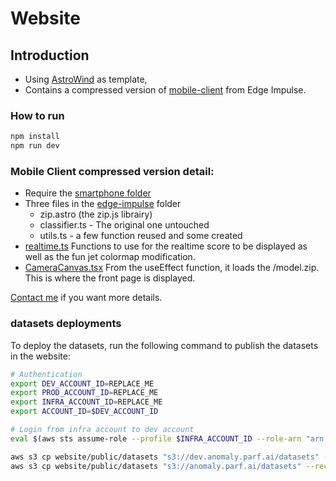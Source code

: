 # Website

## Introduction

- Using [AstroWind](https://astrowind.vercel.app/) as template,
- Contains a compressed version of [mobile-client](https://github.com/edgeimpulse/mobile-client/tree/master/client) from Edge Impulse.

### How to run

```sh
npm install
npm run dev
```

### Mobile Client compressed version detail:

- Require the [smartphone folder](public/smartphone)
- Three files in the [edge-impulse](website/src/utils/edge-impulse) folder
    - zip.astro (the zip.js librairy)
    - classifier.ts - The original one untouched
    - utils.ts - a few function reused and some created
- [realtime.ts](src/utils/realtime.ts) Functions to use for the realtime score to be displayed as well as the fun jet colormap modification.
- [CameraCanvas.tsx](src/components/react/CameraCanvas.tsx) From the useEffect function, it loads the /model.zip. This is where the front page is displayed.

[Contact me](https://www.linkedin.com/in/ml2/) if you want more details.

### datasets deployments

To deploy the datasets, run the following command to publish the datasets in the website:

```sh
# Authentication
export DEV_ACCOUNT_ID=REPLACE_ME
export PROD_ACCOUNT_ID=REPLACE_ME
export INFRA_ACCOUNT_ID=REPLACE_ME
export ACCOUNT_ID=$DEV_ACCOUNT_ID

# Login from infra account to dev account
eval $(aws sts assume-role --profile $INFRA_ACCOUNT_ID --role-arn "arn:aws:iam::"$ACCOUNT_ID":role/c" --role-session-name AWSCLI-Session | jq -r '.Credentials | "export AWS_ACCESS_KEY_ID=\(.AccessKeyId)\nexport AWS_SECRET_ACCESS_KEY=\(.SecretAccessKey)\nexport AWS_SESSION_TOKEN=\(.SessionToken)\n"')

aws s3 cp website/public/datasets "s3://dev.anomaly.parf.ai/datasets" --recursive
aws s3 cp website/public/datasets "s3://anomaly.parf.ai/datasets" --recursive

```